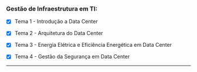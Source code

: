 ### Gestão de Infraestrutura em TI:

- [x] Tema 1 - Introdução a Data Center

- [x] Tema 2 - Arquitetura do Data Center

- [x] Tema 3 - Energia Elétrica e Eficiência Energética em Data Center

- [x] Tema 4 - Gestão da Segurança em Data Center

---